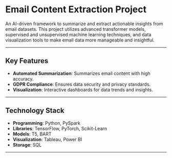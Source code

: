 # **Email Content Extraction Project**

An AI-driven framework to summarize and extract actionable insights from email datasets. This project utilizes advanced transformer models, supervised and unsupervised machine learning techniques, and data visualization tools to make email data more manageable and insightful.

---

## **Key Features**
- **Automated Summarization**: Summarizes email content with high accuracy.
- **GDPR Compliance**: Ensures data security and privacy standards.
- **Visualization**: Interactive dashboards for data trends and insights.

---

## **Technology Stack**
- **Programming**: Python, PySpark
- **Libraries**: TensorFlow, PyTorch, Scikit-Learn
- **Models**: T5, BART
- **Visualization**: Tableau, Power BI
- **Storage**: SQL

---
